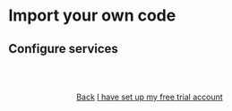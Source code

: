 
# Import your own code

## Configure services

<html>
<head>
<link rel="stylesheet" href="/styles/styles.css">
</head>
<body>

<br/><br/>

<center>

<a href="/gettingstarted/own-code/step-5.html" class="buttongen small">Back</a>
<a href="/gettingstarted/own-code/step-7.html" class="buttongen small">I have set up my free trial account</a>

</center>

<br/><br/>

</body>
</html>
